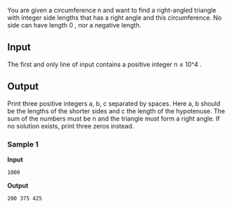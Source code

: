 You are given a circumference n and want to find a right-angled
triangle with integer side lengths that has a right angle and
this circumference. No side can have length 0 , nor a negative length.

## Input
The first and only line of input contains a positive integer n ≤ 10^4 .

## Output
Print three positive integers a, b, c separated by spaces. Here a, b should be the
lengths of the shorter sides and c the length of the hypotenuse. The
sum of the numbers must be n and the triangle must form a right
angle. If no solution exists, print three zeros instead.

### Sample 1
**Input**
```text
1000
```
**Output**
```text
200 375 425
```
